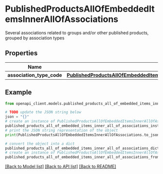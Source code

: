 # PublishedProductsAllOfEmbeddedItemsInnerAllOfAssociations

Several associations related to groups and/or other published products, grouped by association types

## Properties

Name | Type | Description | Notes
------------ | ------------- | ------------- | -------------
**association_type_code** | [**PublishedProductsAllOfEmbeddedItemsInnerAllOfAssociationsAssociationTypeCode**](PublishedProductsAllOfEmbeddedItemsInnerAllOfAssociationsAssociationTypeCode.md) |  | [optional] 

## Example

```python
from openapi_client.models.published_products_all_of_embedded_items_inner_all_of_associations import PublishedProductsAllOfEmbeddedItemsInnerAllOfAssociations

# TODO update the JSON string below
json = "{}"
# create an instance of PublishedProductsAllOfEmbeddedItemsInnerAllOfAssociations from a JSON string
published_products_all_of_embedded_items_inner_all_of_associations_instance = PublishedProductsAllOfEmbeddedItemsInnerAllOfAssociations.from_json(json)
# print the JSON string representation of the object
print(PublishedProductsAllOfEmbeddedItemsInnerAllOfAssociations.to_json())

# convert the object into a dict
published_products_all_of_embedded_items_inner_all_of_associations_dict = published_products_all_of_embedded_items_inner_all_of_associations_instance.to_dict()
# create an instance of PublishedProductsAllOfEmbeddedItemsInnerAllOfAssociations from a dict
published_products_all_of_embedded_items_inner_all_of_associations_from_dict = PublishedProductsAllOfEmbeddedItemsInnerAllOfAssociations.from_dict(published_products_all_of_embedded_items_inner_all_of_associations_dict)
```
[[Back to Model list]](../README.md#documentation-for-models) [[Back to API list]](../README.md#documentation-for-api-endpoints) [[Back to README]](../README.md)


